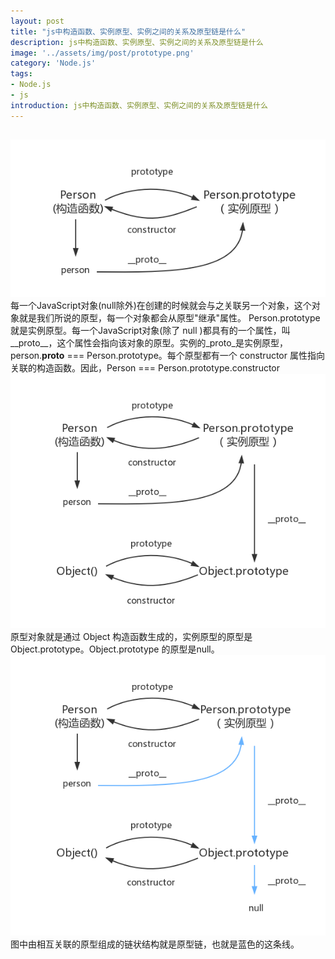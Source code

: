 ```yaml
---
layout: post
title: "js中构造函数、实例原型、实例之间的关系及原型链是什么"
description: js中构造函数、实例原型、实例之间的关系及原型链是什么
image: '../assets/img/post/prototype.png'
category: 'Node.js'
tags:
- Node.js
- js
introduction: js中构造函数、实例原型、实例之间的关系及原型链是什么
---
```

## 
![](../assets/img/post/prototype.png)
每一个JavaScript对象(null除外)在创建的时候就会与之关联另一个对象，这个对象就是我们所说的原型，每一个对象都会从原型"继承"属性。
Person.prototype就是实例原型。每一个JavaScript对象(除了 null )都具有的一个属性，叫__proto__，这个属性会指向该对象的原型。实例的_proto_是实例原型，person.__proto__ === Person.prototype。每个原型都有一个 constructor 属性指向关联的构造函数。因此，Person === Person.prototype.constructor
![](../assets/img/post/prototype2.png)
原型对象就是通过 Object 构造函数生成的，实例原型的原型是Object.prototype。Object.prototype 的原型是null。
![](../assets/img/post/prototype3.png)
图中由相互关联的原型组成的链状结构就是原型链，也就是蓝色的这条线。